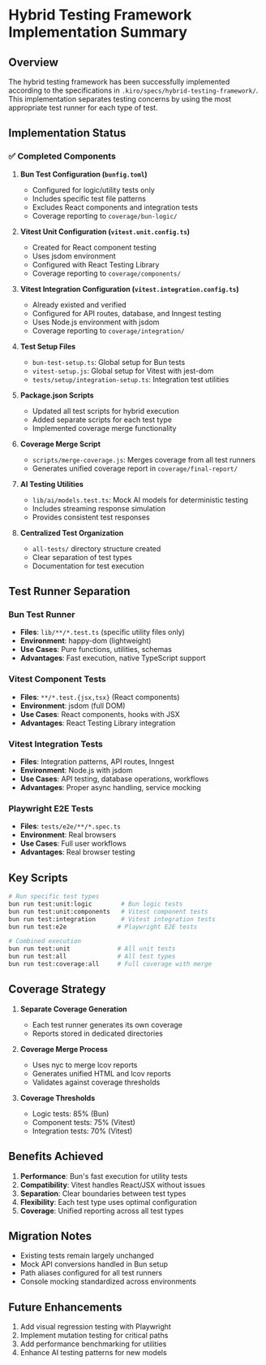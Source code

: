 # Hybrid Testing Framework Implementation Summary

## Overview

The hybrid testing framework has been successfully implemented according to the specifications in `.kiro/specs/hybrid-testing-framework/`. This implementation separates testing concerns by using the most appropriate test runner for each type of test.

## Implementation Status

### ✅ Completed Components

1. **Bun Test Configuration (`bunfig.toml`)**
   - Configured for logic/utility tests only
   - Includes specific test file patterns
   - Excludes React components and integration tests
   - Coverage reporting to `coverage/bun-logic/`

2. **Vitest Unit Configuration (`vitest.unit.config.ts`)**
   - Created for React component testing
   - Uses jsdom environment
   - Configured with React Testing Library
   - Coverage reporting to `coverage/components/`

3. **Vitest Integration Configuration (`vitest.integration.config.ts`)**
   - Already existed and verified
   - Configured for API routes, database, and Inngest testing
   - Uses Node.js environment with jsdom
   - Coverage reporting to `coverage/integration/`

4. **Test Setup Files**
   - `bun-test-setup.ts`: Global setup for Bun tests
   - `vitest-setup.js`: Global setup for Vitest with jest-dom
   - `tests/setup/integration-setup.ts`: Integration test utilities

5. **Package.json Scripts**
   - Updated all test scripts for hybrid execution
   - Added separate scripts for each test type
   - Implemented coverage merge functionality

6. **Coverage Merge Script**
   - `scripts/merge-coverage.js`: Merges coverage from all test runners
   - Generates unified coverage report in `coverage/final-report/`

7. **AI Testing Utilities**
   - `lib/ai/models.test.ts`: Mock AI models for deterministic testing
   - Includes streaming response simulation
   - Provides consistent test responses

8. **Centralized Test Organization**
   - `all-tests/` directory structure created
   - Clear separation of test types
   - Documentation for test execution

## Test Runner Separation

### Bun Test Runner
- **Files**: `lib/**/*.test.ts` (specific utility files only)
- **Environment**: happy-dom (lightweight)
- **Use Cases**: Pure functions, utilities, schemas
- **Advantages**: Fast execution, native TypeScript support

### Vitest Component Tests
- **Files**: `**/*.test.{jsx,tsx}` (React components)
- **Environment**: jsdom (full DOM)
- **Use Cases**: React components, hooks with JSX
- **Advantages**: React Testing Library integration

### Vitest Integration Tests
- **Files**: Integration patterns, API routes, Inngest
- **Environment**: Node.js with jsdom
- **Use Cases**: API testing, database operations, workflows
- **Advantages**: Proper async handling, service mocking

### Playwright E2E Tests
- **Files**: `tests/e2e/**/*.spec.ts`
- **Environment**: Real browsers
- **Use Cases**: Full user workflows
- **Advantages**: Real browser testing

## Key Scripts

```bash
# Run specific test types
bun run test:unit:logic        # Bun logic tests
bun run test:unit:components   # Vitest component tests
bun run test:integration       # Vitest integration tests
bun run test:e2e              # Playwright E2E tests

# Combined execution
bun run test:unit             # All unit tests
bun run test:all              # All test types
bun run test:coverage:all     # Full coverage with merge
```

## Coverage Strategy

1. **Separate Coverage Generation**
   - Each test runner generates its own coverage
   - Reports stored in dedicated directories

2. **Coverage Merge Process**
   - Uses nyc to merge lcov reports
   - Generates unified HTML and lcov reports
   - Validates against coverage thresholds

3. **Coverage Thresholds**
   - Logic tests: 85% (Bun)
   - Component tests: 75% (Vitest)
   - Integration tests: 70% (Vitest)

## Benefits Achieved

1. **Performance**: Bun's fast execution for utility tests
2. **Compatibility**: Vitest handles React/JSX without issues
3. **Separation**: Clear boundaries between test types
4. **Flexibility**: Each test type uses optimal configuration
5. **Coverage**: Unified reporting across all test types

## Migration Notes

- Existing tests remain largely unchanged
- Mock API conversions handled in Bun setup
- Path aliases configured for all test runners
- Console mocking standardized across environments

## Future Enhancements

1. Add visual regression testing with Playwright
2. Implement mutation testing for critical paths
3. Add performance benchmarking for utilities
4. Enhance AI testing patterns for new models